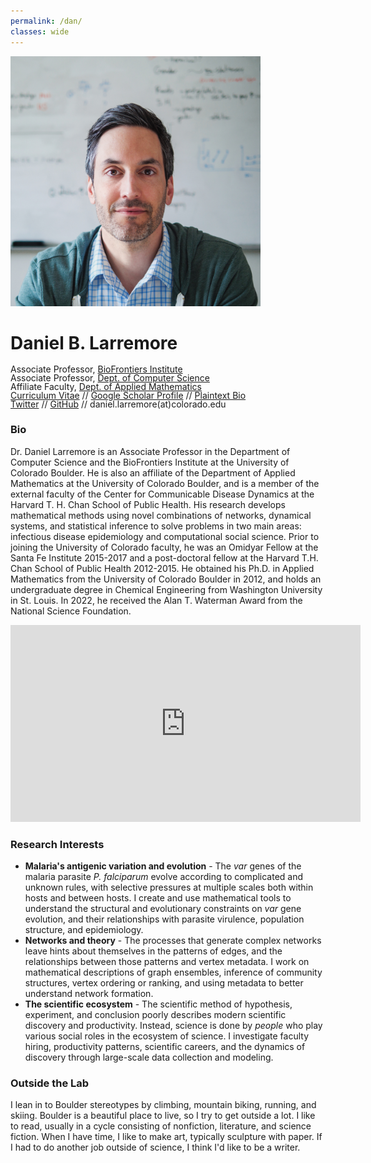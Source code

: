 ```yaml
---
permalink: /dan/
classes: wide
---
```


<div>
<img src="/assets/images/Dan_Larremore_9-22-Crop.jpg" alt="Daniel Larremore" width="400"/>
<h1>Daniel B. Larremore</h1>
<ul style="list-style-type:none; margin: 0; padding: 0; line-height: 1;">
<li>Associate Professor, <a href="http://biofrontiers.colorado.edu/">BioFrontiers Institute</a></li>
<li>Associate Professor, <a href="http://www.colorado.edu/cs/">Dept. of Computer Science</a></li>
<li>Affiliate Faculty, <a href="https://www.colorado.edu/amath/">Dept. of Applied Mathematics</a></li>
<li><a href="/assets/pdf/Daniel_Larremore_CV.pdf" target="_blank">Curriculum Vitae</a> // <a href="https://scholar.google.com/citations?hl=en&user=BICiUrQAAAAJ&view_op=list_works&sortby=pubdate">Google Scholar Profile</a> // <a href="/assets/bio.txt" target="_blank">Plaintext Bio</a>  </li> 
<li><a href="http://twitter.com/danlarremore">Twitter</a> // <a href="https://github.com/dblarremore?tab=repositories">GitHub</a> // daniel.larremore(at)colorado.edu</li>
</ul>
</div>

<h3>Bio</h3>

Dr. Daniel Larremore is an Associate Professor in the Department of Computer Science and the BioFrontiers Institute at the University of Colorado Boulder. He is also an affiliate of the Department of Applied Mathematics at the University of Colorado Boulder, and is a member of the external faculty of the Center for Communicable Disease Dynamics at the Harvard T. H. Chan School of Public Health. His research develops mathematical methods using novel combinations of networks, dynamical systems, and statistical inference to solve problems in two main areas: infectious disease epidemiology and computational social science. Prior to joining the University of Colorado faculty, he was an Omidyar Fellow at the Santa Fe Institute 2015-2017 and a post-doctoral fellow at the Harvard T.H. Chan School of Public Health 2012-2015. He obtained his Ph.D. in Applied Mathematics from the University of Colorado Boulder in 2012, and holds an undergraduate degree in Chemical Engineering from Washington University in St. Louis. In 2022, he received the Alan T. Waterman Award from the National Science Foundation.

<iframe width="560" height="315" src="https://www.youtube.com/embed/pyIg4r1wTMw" title="YouTube video player" frameborder="0" allow="accelerometer; autoplay; clipboard-write; encrypted-media; gyroscope; picture-in-picture; web-share" allowfullscreen></iframe>

<h3>Research Interests</h3>
<ul>
<li><strong>Malaria's antigenic variation and evolution</strong> - The <em>var</em> genes of the malaria parasite <em>P. falciparum</em> evolve according to complicated and unknown rules, with selective pressures at multiple scales both within hosts and between hosts. I create and use mathematical tools to understand the structural and evolutionary constraints on <em>var</em> gene evolution, and their relationships with parasite virulence, population structure, and epidemiology.</li>

<li><strong>Networks and theory</strong> - The processes that generate complex networks leave hints about themselves in the patterns of edges, and the relationships between those patterns and vertex metadata. I work on mathematical descriptions of graph ensembles, inference of community structures, vertex ordering or ranking, and using metadata to better understand network formation.</li>

<li><strong>The scientific ecosystem</strong> - The scientific method of hypothesis, experiment, and conclusion poorly describes modern scientific discovery and productivity. Instead, science is done by <em>people</em> who play various social roles in the ecosystem of science. I investigate faculty hiring, productivity patterns, scientific careers, and the dynamics of discovery through large-scale data collection and modeling.</li>
</ul> 

<h3>Outside the Lab</h3>

I lean in to Boulder stereotypes by climbing, mountain biking, running, and skiing. Boulder is a beautiful place to live, so I try to get outside a lot. I like to read, usually in a cycle consisting of nonfiction, literature, and science fiction. When I have time, I like to make art, typically sculpture with paper. If I had to do another job outside of science, I think I'd like to be a writer. 
